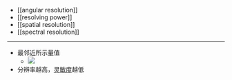 - [[angular resolution]]
- [[resolving power]]
- [[spatial resolution]]
- [[spectral resolution]]
- ---
- 最邻近所示量值
    - ![](https://firebasestorage.googleapis.com/v0/b/firescript-577a2.appspot.com/o/imgs%2Fapp%2FXELiu-NovaKG%2FnQI4KuVSNB.png?alt=media&token=2b583ed2-dcf1-4b7d-9140-12d6938134b4)
- 分辨率越高，[灵敏度]([[sensitivity]])越低
